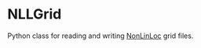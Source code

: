 # NLLGrid

Python class for reading and writing [NonLinLoc](http://alomax.free.fr/nlloc)
grid files.
